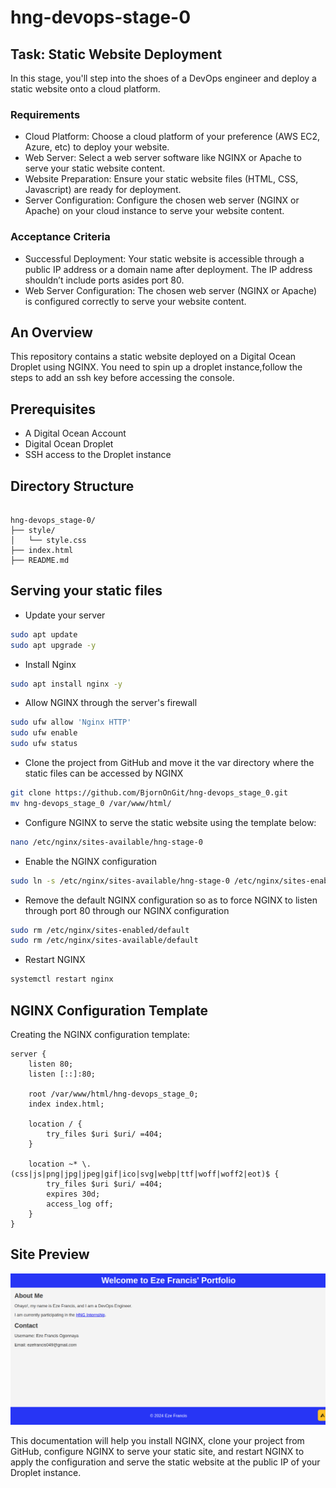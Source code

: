 # hng-devops-stage-0

## Task: Static Website Deployment

In this stage, you'll step into the shoes of a DevOps engineer and deploy a static website onto a cloud platform.

### Requirements

- Cloud Platform: Choose a cloud platform of your preference (AWS EC2, Azure, etc) to deploy your website.
- Web Server: Select a web server software like NGINX or Apache to serve your static website content.
- Website Preparation: Ensure your static website files (HTML, CSS, Javascript) are ready for deployment.
- Server Configuration: Configure the chosen web server (NGINX or Apache) on your cloud instance to serve your website content.

### Acceptance Criteria

- Successful Deployment: Your static website is accessible through a public IP address or a domain name after deployment. The IP address shouldn’t include ports asides port 80.
- Web Server Configuration: The chosen web server (NGINX or Apache) is configured correctly to serve your website content.

## An Overview

This repository contains a static website deployed on a Digital Ocean Droplet using NGINX. You need to spin up a droplet instance,follow the steps to add an ssh key before accessing the console.

## Prerequisites

- A Digital Ocean Account
- Digital Ocean Droplet
- SSH access to the Droplet instance

## Directory Structure

```

hng-devops_stage-0/
├── style/
│   └── style.css
├── index.html
├── README.md

```

## Serving your static files

- Update your server

```bash
sudo apt update
sudo apt upgrade -y
```

- Install Nginx

```bash
sudo apt install nginx -y
```

- Allow NGINX through the server's firewall

```bash
sudo ufw allow 'Nginx HTTP'
sudo ufw enable
sudo ufw status
```

- Clone the project from GitHub and move it the var directory where the static files can be accessed by NGINX

```bash
git clone https://github.com/BjornOnGit/hng-devops_stage_0.git
mv hng-devops_stage_0 /var/www/html/
```

- Configure NGINX to serve the static website using the template below:

```bash
nano /etc/nginx/sites-available/hng-stage-0
```

- Enable the NGINX configuration

```bash
sudo ln -s /etc/nginx/sites-available/hng-stage-0 /etc/nginx/sites-enabled/hng-stage-0
```

- Remove the default NGINX configuration so as to force NGINX to listen through port 80 through our NGINX configuration

```bash
sudo rm /etc/nginx/sites-enabled/default
sudo rm /etc/nginx/sites-available/default
```

- Restart NGINX

```bash
systemctl restart nginx
```

## NGINX Configuration Template

Creating the NGINX configuration template:

```nginx
server {
    listen 80;
    listen [::]:80;

    root /var/www/html/hng-devops_stage_0;
    index index.html;

    location / {
        try_files $uri $uri/ =404;
    }

    location ~* \.(css|js|png|jpg|jpeg|gif|ico|svg|webp|ttf|woff|woff2|eot)$ {
        try_files $uri $uri/ =404;
        expires 30d;
        access_log off;
    }
}
```

## Site Preview

![Website Screenshot](img/static_site_screenshot.png)

This documentation will help you install NGINX, clone your project from GitHub, configure NGINX to serve your static site, and restart NGINX to apply the configuration and serve the static website at the public IP of your Droplet instance.
